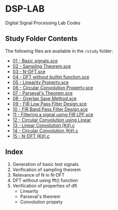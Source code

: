 # DSP-LAB
Digital Signal Processing Lab Codes

## Study Folder Contents

The following files are available in the `/study` folder:

- [01 - Basic signals.sce](./study/01%20-%20Basic%20signals.sce)
- [02 - Sampling Theorem.sce](./study/02%20-%20Sampling%20Theorem.sce)
- [03 - N-DFT.sce](./study/03%20-%20N-DFT.sce)
- [04 - DFT without builtin function.sce](./study/04%20-%20DFT%20without%20builtin%20function.sce)
- [05 - Linearity Property.sce](./study/05%20-%20Linearity%20Property.sce)
- [06 - Circular Convolution Property.sce](./study/06%20-%20Circular%20Convolution%20Property.sce)
- [07 - Parseval's Theorem.sce](./study/07%20-%20Parseval's%20Theorem.sce)
- [08 - Overlap Save Method.sce](./study/08%20-%20Overlap%20Save%20Method.sce)
- [09 - FIR Low Pass Filter Design.sce](./study/09%20-%20FIR%20Low%20Pass%20Filter%20Design.sce)
- [10 - FIR Band Pass Filter Design.sce](./study/10%20-%20FIR%20Band%20Pass%20Filter%20Design.sce)
- [11 - Filtering a signal using FIR LPF.sce](./study/11%20-%20Filtering%20a%20signal%20using%20FIR%20LPF.sce)
- [12 - Circular Convolution using Linear](./study/12%20-%20Circular%20Convolution%20using%20Linear.sce)
- [13 - Linear Convolution (Kit).c](./study/13%20-%20Linear%20Convolution%20(Kit).c)
- [14 - Circular Convolution (Kit).c](./study/14%20-%20Circular%20Convolution%20(Kit).c)
- [15 - N-DFT (Kit).c](./study/15%20-%20N-DFT%20(Kit).c)


## Index
1. Generation of basic test signals
2. Verification of sampling theorem
3. Relevance of N in N-DFT
4. DFT without using fft() function
5. Verification of properties of dft
    - Linearity
    - Parseval's theorem
    - Convolution propety
